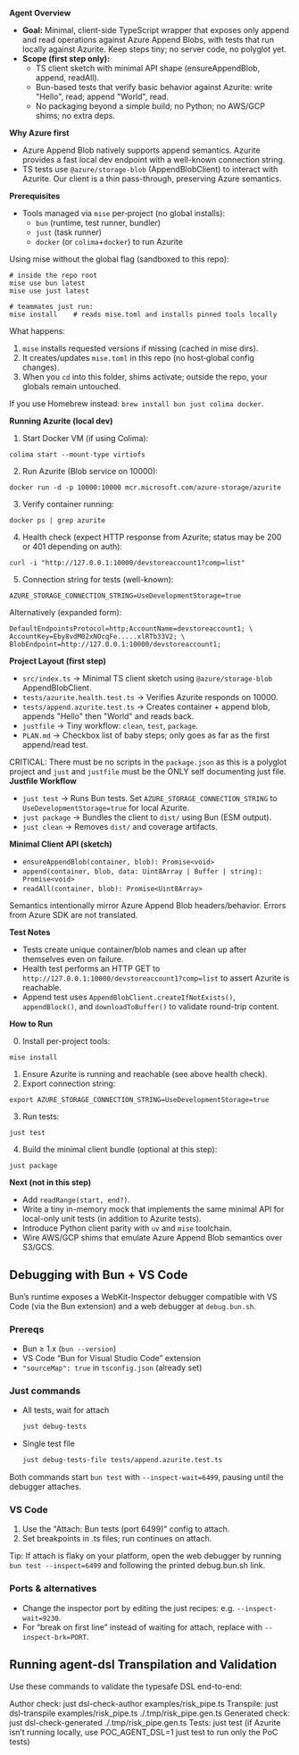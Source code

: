**Agent Overview**

- **Goal:** Minimal, client-side TypeScript wrapper that exposes only append and read operations against Azure Append Blobs, with tests that run locally against Azurite. Keep steps tiny; no server code, no polyglot yet.
- **Scope (first step only):**
  - TS client sketch with minimal API shape (ensureAppendBlob, append, readAll).
  - Bun-based tests that verify basic behavior against Azurite: write "Hello", read; append "World", read.
  - No packaging beyond a simple build; no Python; no AWS/GCP shims; no extra deps.

**Why Azure first**

- Azure Append Blob natively supports append semantics. Azurite provides a fast local dev endpoint with a well-known connection string.
- TS tests use `@azure/storage-blob` (AppendBlobClient) to interact with Azurite. Our client is a thin pass-through, preserving Azure semantics.

**Prerequisites**

- Tools managed via `mise` per‑project (no global installs):
  - `bun` (runtime, test runner, bundler)
  - `just` (task runner)
  - `docker` (or `colima`+`docker`) to run Azurite

Using mise without the global flag (sandboxed to this repo):

```
# inside the repo root
mise use bun latest
mise use just latest

# teammates just run:
mise install    # reads mise.toml and installs pinned tools locally
```

What happens:
1) `mise` installs requested versions if missing (cached in mise dirs).
2) It creates/updates `mise.toml` in this repo (no host‑global config changes).
3) When you `cd` into this folder, shims activate; outside the repo, your globals remain untouched.

If you use Homebrew instead: `brew install bun just colima docker`.

**Running Azurite (local dev)**

1) Start Docker VM (if using Colima):
```
colima start --mount-type virtiofs
```

2) Run Azurite (Blob service on 10000):
```
docker run -d -p 10000:10000 mcr.microsoft.com/azure-storage/azurite
```

3) Verify container running:
```
docker ps | grep azurite
```

4) Health check (expect HTTP response from Azurite; status may be 200 or 401 depending on auth):
```
curl -i "http://127.0.0.1:10000/devstoreaccount1?comp=list"
```

5) Connection string for tests (well-known):
```
AZURE_STORAGE_CONNECTION_STRING=UseDevelopmentStorage=true
```

Alternatively (expanded form):
```
DefaultEndpointsProtocol=http;AccountName=devstoreaccount1; \
AccountKey=Eby8vdM02xNOcqFe.....xlRTb33V2; \
BlobEndpoint=http://127.0.0.1:10000/devstoreaccount1;
```

**Project Layout (first step)**

- `src/index.ts` → Minimal TS client sketch using `@azure/storage-blob` AppendBlobClient.
- `tests/azurite.health.test.ts` → Verifies Azurite responds on 10000.
- `tests/append.azurite.test.ts` → Creates container + append blob, appends "Hello" then "World" and reads back.
- `justfile` → Tiny workflow: `clean`, `test`, `package`.
- `PLAN.md` → Checkbox list of baby steps; only goes as far as the first append/read test.

CRITICAL: There must be no scripts in the `package.json` as this is a polyglot project and `just` and `justfile` must be the ONLY self documenting just file.
**Justfile Workflow**

- `just test` → Runs Bun tests. Set `AZURE_STORAGE_CONNECTION_STRING` to `UseDevelopmentStorage=true` for local Azurite.
- `just package` → Bundles the client to `dist/` using Bun (ESM output).
- `just clean` → Removes `dist/` and coverage artifacts.

**Minimal Client API (sketch)**

- `ensureAppendBlob(container, blob): Promise<void>`
- `append(container, blob, data: Uint8Array | Buffer | string): Promise<void>`
- `readAll(container, blob): Promise<Uint8Array>`

Semantics intentionally mirror Azure Append Blob headers/behavior. Errors from Azure SDK are not translated.

**Test Notes**

- Tests create unique container/blob names and clean up after themselves even on failure.
- Health test performs an HTTP GET to `http://127.0.0.1:10000/devstoreaccount1?comp=list` to assert Azurite is reachable.
- Append test uses `AppendBlobClient.createIfNotExists()`, `appendBlock()`, and `downloadToBuffer()` to validate round-trip content.

**How to Run**

0) Install per-project tools:
```
mise install
```

1) Ensure Azurite is running and reachable (see above health check).
2) Export connection string:
```
export AZURE_STORAGE_CONNECTION_STRING=UseDevelopmentStorage=true
```
3) Run tests:
```
just test
```

4) Build the minimal client bundle (optional at this step):
```
just package
```

**Next (not in this step)**

- Add `readRange(start, end?)`.
- Write a tiny in-memory mock that implements the same minimal API for local-only unit tests (in addition to Azurite tests).
- Introduce Python client parity with `uv` and `mise` toolchain.
- Wire AWS/GCP shims that emulate Azure Append Blob semantics over S3/GCS.

## Debugging with Bun + VS Code

Bun’s runtime exposes a WebKit-Inspector debugger compatible with VS Code (via the Bun extension) and a web debugger at `debug.bun.sh`.

### Prereqs
- Bun ≥ 1.x (`bun --version`)
- VS Code “Bun for Visual Studio Code” extension
- `"sourceMap": true` in `tsconfig.json` (already set)

### Just commands
- All tests, wait for attach
  ```bash
  just debug-tests
  ```

- Single test file
  ```bash
  just debug-tests-file tests/append.azurite.test.ts
  ```

Both commands start `bun test` with `--inspect-wait=6499`, pausing until the debugger attaches.

### VS Code
1. Use the "Attach: Bun tests (port 6499)" config to attach.
2. Set breakpoints in .ts files; run continues on attach.

Tip: If attach is flaky on your platform, open the web debugger by running `bun test --inspect=6499` and following the printed debug.bun.sh link.

### Ports & alternatives
- Change the inspector port by editing the just recipes: e.g. `--inspect-wait=9230`.
- For “break on first line” instead of waiting for attach, replace with `--inspect-brk=PORT`.

## Running agent-dsl Transpilation and Validation

Use these commands to validate the typesafe DSL end-to-end:

Author check: just dsl-check-author examples/risk_pipe.ts
Transpile: just dsl-transpile examples/risk_pipe.ts ./.tmp/risk_pipe.gen.ts
Generated check: just dsl-check-generated ./.tmp/risk_pipe.gen.ts
Tests: just test (if Azurite isn’t running locally, use POC_AGENT_DSL=1 just test to run only the PoC tests)
